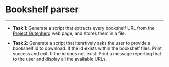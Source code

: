 # Bookshelf parser

-------

* **Task 1**: Generate a script that extracts every bookshelf URL from the [Project
Gutenberg](https://www.gutenberg.org/ebooks/bookshelf/) web page,
and stores them in a file.

* **Task 2**: Generate a script that iteratively asks the user to provide a bookshelf id to download. If the id
exists within the bookshelf files: Print success and exit. If the id does not exist: Print a message
reporting that to the user and display all the available URLs.
